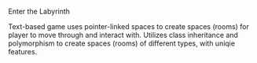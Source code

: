 Enter the Labyrinth

Text-based game uses pointer-linked spaces to create spaces (rooms) for player to move through and interact with.
Utilizes class inheritance and polymorphism to create spaces (rooms) of different types, with uniqie features.
